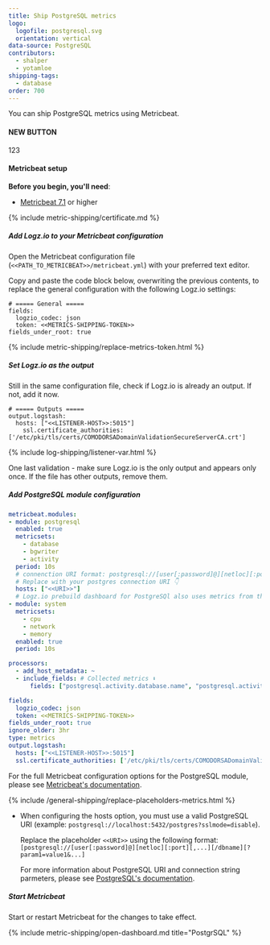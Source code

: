 ```yaml
---
title: Ship PostgreSQL metrics
logo:
  logofile: postgresql.svg
  orientation: vertical
data-source: PostgreSQL
contributors:
  - shalper
  - yotamloe
shipping-tags:
  - database
order: 700
---
```


You can ship PostgreSQL metrics using Metricbeat.

#### NEW BUTTON
123
<!-- logzio-inject:install:grafana:dashboards ids=['1m3Sqx6atnxPd7829LV2W5'] -->


#### Metricbeat setup

**Before you begin, you'll need**:

* [Metricbeat 7.1](https://www.elastic.co/guide/en/beats/metricbeat/current/metricbeat-installation.html) or higher

<div class="tasklist">

{% include metric-shipping/certificate.md %}

##### Add Logz.io to your Metricbeat configuration

Open the Metricbeat configuration file (`<<PATH_TO_METRICBEAT>>/metricbeat.yml`) with your preferred text editor.

Copy and paste the code block below, overwriting the previous contents, to replace the general configuration with the following Logz.io settings:


```shell
# ===== General =====
fields:
  logzio_codec: json
  token: <<METRICS-SHIPPING-TOKEN>>
fields_under_root: true
```

{% include metric-shipping/replace-metrics-token.html %}

##### Set Logz.io as the output

Still in the same configuration file, check if Logz.io is already an output. If not, add it now.

```shell
# ===== Outputs =====
output.logstash:
  hosts: ["<<LISTENER-HOST>>:5015"]
    ssl.certificate_authorities: ['/etc/pki/tls/certs/COMODORSADomainValidationSecureServerCA.crt']
```

{% include log-shipping/listener-var.html %} 

One last validation - make sure Logz.io is the only output and appears only once.
If the file has other outputs, remove them.


##### Add PostgreSQL module configuration

```yml
metricbeat.modules:
- module: postgresql
  enabled: true
  metricsets:
    - database
    - bgwriter
    - activity
  period: 10s
  # connenction URI format: postgresql://[user[:password]@][netloc][:port][,...][/dbname][?param1=value1&...]
  # Replace with your postgres connection URI 👇
  hosts: ["<<URI>>"]
  # Logz.io prebuild dashboard for PostgreSQl also uses metrics from the system module
- module: system
  metricsets:
    - cpu
    - network
    - memory
  enabled: true
  period: 10s

processors:
  - add_host_metadata: ~
  - include_fields: # Collected metrics ⬇️
      fields: ["postgresql.activity.database.name", "postgresql.activity.state", "postgresql.bgwriter.buffers.allocated", "postgresql.bgwriter.checkpoints.scheduled", "postgresql.database.blocks.hit", "postgresql.database.blocks.time.read.ms", "postgresql.database.blocks.time.write.ms", "postgresql.database.conflicts", "postgresql.database.deadlocks", "postgresql.database.name", "postgresql.database.rows.deleted", "postgresql.database.rows.fetched", "postgresql.database.rows.inserted", "postgresql.database.rows.returned", "postgresql.database.rows.updated", "postgresql.database.temporary.bytes", "postgresql.database.transactions.commit", "postgresql.database.transactions.rollback", "system.cpu.idle.pct", "system.memory.used.pct", "system.network.in.bytes", "system.network.out.bytes", "token", "logzio_codec", "event.module", "metricset.name", "host.name", "agent.hostname", "type", "service.type"]

fields:
  logzio_codec: json
  token: <<METRICS-SHIPPING-TOKEN>>
fields_under_root: true
ignore_older: 3hr
type: metrics
output.logstash:
  hosts: ["<<LISTENER-HOST>>:5015"]
  ssl.certificate_authorities: ['/etc/pki/tls/certs/COMODORSADomainValidationSecureServerCA.crt']
```

For the full Metricbeat configuration options for the PostgreSQL module, please see [Metricbeat's documentation](https://www.elastic.co/guide/en/beats/metricbeat/current/metricbeat-module-postgresql.html).

{% include /general-shipping/replace-placeholders-metrics.html %}

* When configuring the hosts option, you must use a valid PostgreSQL URI (example: `postgresql://localhost:5432/postgres?sslmode=disable`). 

  Replace the placeholder `<<URI>>` using the following format: `[postgresql://[user[:password]@][netloc][:port][,...][/dbname][?param1=value1&...]`

  For more information about PostgreSQL URI and connection string parmeters, please see [PostgreSQL's documentation](https://www.postgresql.org/docs/current/libpq-connect.html#LIBPQ-CONNSTRING).

##### Start Metricbeat

Start or restart Metricbeat for the changes to take effect.

{% include metric-shipping/open-dashboard.md title="PostgrSQL" %}

</div>